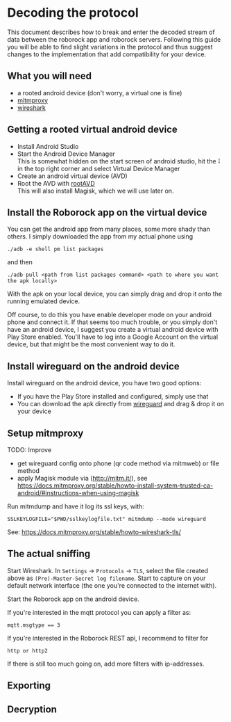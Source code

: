 # Decoding the protocol

This document describes how to break and enter the decoded stream of data between the roborock app and roborock servers.
Following this guide you will be able to find slight variations in the protocol and thus suggest changes to the
implementation that add compatibility for your device.

## What you will need

- a rooted android device (don't worry, a virtual one is fine)
- [mitmproxy](https://mitmproxy.org/)
- [wireshark](https://www.wireshark.org/)

## Getting a rooted virtual android device

- Install Android Studio
- Start the Android Device Manager \
  This is somewhat hidden on the start screen of android studio, hit the ⠇ in the top right corner and select Virtual
  Device Manager
- Create an android virtual device (AVD)
- Root the AVD with [rootAVD](https://gitlab.com/newbit/rootAVD) \
  This will also install Magisk, which we will use later on.

## Install the Roborock app on the virtual device

You can get the android app from many places, some more shady than others.
I simply downloaded the app from my actual phone using

    ./adb -e shell pm list packages

and then

    ./adb pull <path from list packages command> <path to where you want the apk locally>

With the apk on your local device, you can simply drag and drop it onto the running emulated device.

Off course, to do this you have enable developer mode on your android phone and connect it.
If that seems too much trouble, or you simply don't have an android device, I suggest you create a virtual android
device with Play Store enabled.
You'll have to log into a Google Account on the virtual device, but that might be the most convenient way to do it.

## Install wireguard on the android device

Install wireguard on the android device, you have two good options:

- If you have the Play Store installed and configured, simply use that
- You can download the apk directly from [wireguard](https://www.wireguard.com/install/) and drag & drop it on your
  device

## Setup mitmproxy

TODO: Improve

- get wireguard config onto phone (qr code method via mitmweb) or file method
- apply Magisk module via (http://mitm.it/),
  see https://docs.mitmproxy.org/stable/howto-install-system-trusted-ca-android/#instructions-when-using-magisk

Run mitmdump and have it log its ssl keys, with:

    SSLKEYLOGFILE="$PWD/sslkeylogfile.txt" mitmdump --mode wireguard

See: https://docs.mitmproxy.org/stable/howto-wireshark-tls/

## The actual sniffing

Start Wireshark.
In `Settings` -> `Protocols` -> `TLS`, select the file created above as `(Pre)-Master-Secret log filename`.
Start to capture on your default network interface (the one you're connected to the internet with).

Start the Roborock app on the android device.

If you're interested in the mqtt protocol you can apply a filter as:

    mqtt.msgtype == 3

If you're interested in the Roborock REST api, I recommend to filter for

    http or http2

If there is still too much going on, add more filters with ip-addresses.

## Exporting

## Decryption